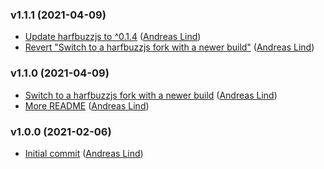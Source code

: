 ### v1.1.1 (2021-04-09)

- [Update harfbuzzjs to ^0.1.4](https://github.com/papandreou/subset-font/commit/cafa582138a368129d674113b2be18000f9274e3) ([Andreas Lind](mailto:andreas.lind@workday.com))
- [Revert "Switch to a harfbuzzjs fork with a newer build"](https://github.com/papandreou/subset-font/commit/0f2509c908c7aa1e7d4b069bda336e5c08f13de6) ([Andreas Lind](mailto:andreas.lind@workday.com))

### v1.1.0 (2021-04-09)

- [Switch to a harfbuzzjs fork with a newer build](https://github.com/papandreou/subset-font/commit/78995cf5daf9c2dfdc5d14b3e919e1bd17b5d0e0) ([Andreas Lind](mailto:andreas.lind@workday.com))
- [More README](https://github.com/papandreou/subset-font/commit/32e03b8862452717b00487b899d0faf9b73e3138) ([Andreas Lind](mailto:andreas.lind@peakon.com))

### v1.0.0 (2021-02-06)

- [Initial commit](https://github.com/papandreou/subset-font/commit/4b4d722bf9ac9604fd4a9002b7c7c2a0ff025d82) ([Andreas Lind](mailto:andreas.lind@peakon.com))
